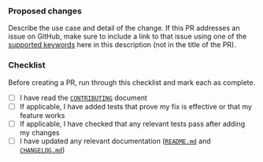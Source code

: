 ### Proposed changes

Describe the use case and detail of the change. If this PR addresses an issue on GitHub, make sure to include a link to that issue using one of the [supported keywords](https://docs.github.com/en/github/managing-your-work-on-github/linking-a-pull-request-to-an-issue) here in this description (not in the title of the PR).

### Checklist

Before creating a PR, run through this checklist and mark each as complete.

- [ ] I have read the [`CONTRIBUTING`](https://github.com/{{REPOSITORY_OWNER}}/{{REPOSITORY_URL}}/blob/main/CONTRIBUTING.md) document
- [ ] If applicable, I have added tests that prove my fix is effective or that my feature works
- [ ] If applicable, I have checked that any relevant tests pass after adding my changes
- [ ] I have updated any relevant documentation ([`README.md`](https://github.com/{{REPOSITORY_OWNER}}/{{REPOSITORY_URL}}/blob/main/README.md) and [`CHANGELOG.md`](https://github.com/{{REPOSITORY_OWNER}}/{{REPOSITORY_URL}}/blob/main/CHANGELOG.md))
